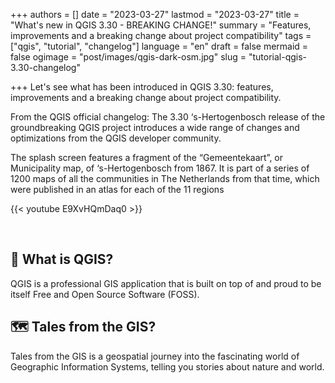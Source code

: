 +++
authors = []
date = "2023-03-27"
lastmod = "2023-03-27"
title = "What's new in QGIS 3.30 - BREAKING CHANGE!"
summary = "Features, improvements and a breaking change about project compatibility"
tags = ["qgis", "tutorial", "changelog"]
language = "en"
draft = false
mermaid = false
ogimage = "post/images/qgis-dark-osm.jpg"
slug = "tutorial-qgis-3.30-changelog"

+++
Let's see what has been introduced in QGIS 3.30: features, improvements and a breaking change about project compatibility.

From the QGIS official changelog:
The 3.30 ‘s-Hertogenbosch release of the groundbreaking QGIS project introduces a wide range of changes and optimizations from the QGIS developer community. 

The splash screen features a fragment of the “Gemeentekaart”, or Municipality map, of ‘s-Hertogenbosch from 1867. It is part of a series of 1200 maps of all the communities in The Netherlands from that time, which were published in an atlas for each of the 11 regions

{{< youtube E9XvHQmDaq0 >}}

<br>

## 🔴 What is QGIS?

QGIS is a professional GIS application that is built on top of and proud to be itself Free and Open Source Software (FOSS).

## 🗺️ Tales from the GIS?
Tales from the GIS is a geospatial journey into the fascinating world of Geographic Information Systems, telling you stories about nature and world.
